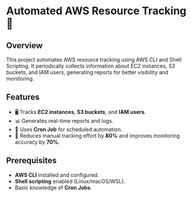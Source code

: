 
# Automated AWS Resource Tracking 🚀

## Overview
This project automates AWS resource tracking using AWS CLI and Shell Scripting. It periodically collects information about EC2 instances, S3 buckets, and IAM users, generating reports for better visibility and monitoring.

## Features
- 🖥️ Tracks **EC2 instances**, **S3 buckets**, and **IAM users**.
- 📊 Generates real-time reports and logs.
- 🔄 Uses **Cron Job** for scheduled automation.
- 🚀 Reduces manual tracking effort by **80%** and improves monitoring accuracy by **70%**.

## Prerequisites
- **AWS CLI** installed and configured.
- **Shell scripting** enabled (Linux/macOS/WSL).
- Basic knowledge of **Cron Jobs**.

